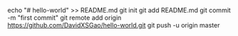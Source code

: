 echo "# hello-world" >> README.md
git init
git add README.md
git commit -m "first commit"
git remote add origin https://github.com/DavidXSGao/hello-world.git
git push -u origin master
